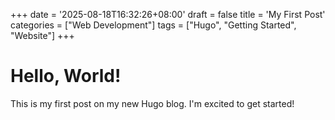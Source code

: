 +++
date = '2025-08-18T16:32:26+08:00'
draft = false
title = 'My First Post'
categories = ["Web Development"]
tags = ["Hugo", "Getting Started", "Website"]
+++

# Hello, World!

This is my first post on my new Hugo blog. I'm excited to get started!